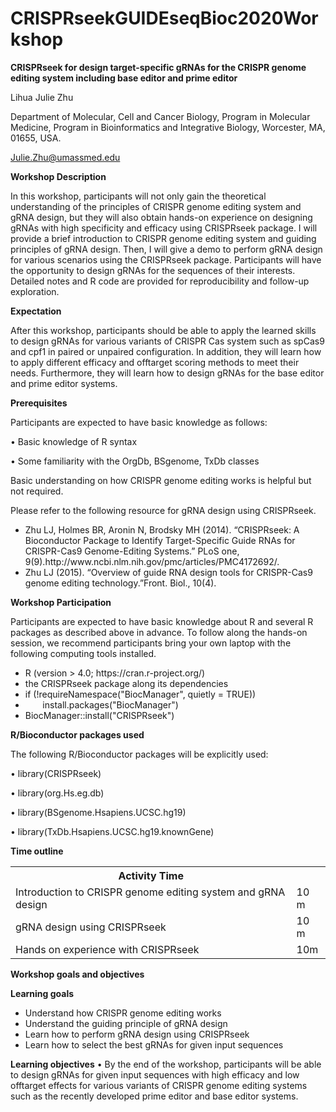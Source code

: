 # CRISPRseekGUIDEseqBioc2020Workshop

<b>CRISPRseek for design target-specific gRNAs for the CRISPR genome editing system including base editor and prime editor </b>

Lihua Julie Zhu

Department of Molecular, Cell and Cancer Biology, Program in Molecular Medicine, Program in Bioinformatics and Integrative Biology, Worcester, MA, 01655, USA.

Julie.Zhu@umassmed.edu

<b>Workshop Description</b>

In this workshop, participants will not only gain the theoretical understanding of the principles of CRISPR genome editing system and gRNA design, but they will also obtain hands-on experience on designing gRNAs with high specificity and efficacy using CRISPRseek package. I will provide a brief introduction to CRISPR genome editing system and guiding principles of gRNA design. Then, I will give a demo to perform gRNA design for various scenarios using the CRISPRseek package. Participants will have the opportunity to design gRNAs for the sequences of their interests. Detailed notes and R code are provided for reproducibility and follow-up exploration. 

<b>Expectation</b>

After this workshop, participants should be able to apply the learned skills to design gRNAs for various variants of CRISPR Cas system such as spCas9 and cpf1 in paired or unpaired configuration. In addition, they will learn how to apply different efficacy and offtarget scoring methods to meet their needs. Furthermore, they will learn how to design gRNAs for the base editor and prime editor systems.

<b>Prerequisites</b>

<p>Participants are expected to have basic knowledge as follows:</p>
<p>•	Basic knowledge of R syntax</p>
<p>•	Some familiarity with the OrgDb, BSgenome, TxDb classes</p>

Basic understanding on how CRISPR genome editing works is helpful but not required.

<p>Please refer to the following resource for gRNA design using CRISPRseek.</p>

<ul><li>Zhu LJ, Holmes BR, Aronin N, Brodsky MH (2014). “CRISPRseek: A Bioconductor Package to Identify Target-Specific Guide RNAs for CRISPR-Cas9 Genome-Editing Systems.” PLoS one, 9(9).http://www.ncbi.nlm.nih.gov/pmc/articles/PMC4172692/. </li>

<li>Zhu LJ (2015). “Overview of guide RNA design tools for CRISPR-Cas9 genome editing technology.”Front. Biol., 10(4).</li></ul>

<b>Workshop Participation</b>

<p>Participants are expected to have basic knowledge about R and several R packages as described above in advance. To follow along the hands-on session, we recommend participants bring your own laptop with the following computing tools installed.
<ul><li>R (version > 4.0; https://cran.r-project.org/)</li>
<li>the CRISPRseek package along its dependencies</li>
<li>if (!requireNamespace("BiocManager", quietly = TRUE))</li>
<li>&nbsp;&nbsp;&nbsp;&nbsp;&nbsp;&nbsp;	    install.packages("BiocManager")</li>
<li>BiocManager::install("CRISPRseek")</li></ul>

<b>R/Bioconductor packages used</b>

<p>The following R/Bioconductor packages will be explicitly used:<p>
<p>• library(CRISPRseek)</p>
<p>• library(org.Hs.eg.db)</p>
<p>• library(BSgenome.Hsapiens.UCSC.hg19)</p>
<p>• library(TxDb.Hsapiens.UCSC.hg19.knownGene)</p>

<b>Time outline</b>
<table><th>Activity	Time</th>
  <tr><td>Introduction to CRISPR genome editing system and gRNA design</td><td>10 m</td></tr>
<tr><td>gRNA design using CRISPRseek</td><td>10 m</td></tr>
<tr><td>Hands on experience with CRISPRseek</td><td>10m</td></tr>
</table>
<b>Workshop goals and objectives</b>

<b>Learning goals</b>
<ul>
  <li>	Understand how CRISPR genome editing works </li>
<li>	Understand the guiding principle of gRNA design</li>
<li>	Learn how to perform gRNA design using CRISPRseek</li>
<li>	Learn how to select the best gRNAs for given input sequences</li>
</ul>
<b>Learning objectives</b>
•	By the end of the workshop, participants will be able to design gRNAs for given input sequences with high efficacy and low offtarget effects for various variants of CRISPR genome editing systems such as the recently developed prime editor and base editor systems.
